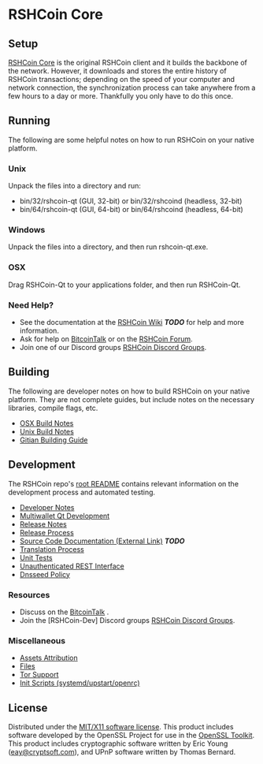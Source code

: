 RSHCoin Core
=====================

Setup
---------------------
[RSHCoin Core](http://RSHCoincoin.com) is the original RSHCoin client and it builds the backbone of the network. However, it downloads and stores the entire history of RSHCoin transactions; depending on the speed of your computer and network connection, the synchronization process can take anywhere from a few hours to a day or more. Thankfully you only have to do this once.

Running
---------------------
The following are some helpful notes on how to run RSHCoin on your native platform.

### Unix

Unpack the files into a directory and run:

- bin/32/rshcoin-qt (GUI, 32-bit) or bin/32/rshcoind (headless, 32-bit)
- bin/64/rshcoin-qt (GUI, 64-bit) or bin/64/rshcoind (headless, 64-bit)

### Windows

Unpack the files into a directory, and then run rshcoin-qt.exe.

### OSX

Drag RSHCoin-Qt to your applications folder, and then run RSHCoin-Qt.

### Need Help?

* See the documentation at the [RSHCoin Wiki](https://en.bitcoin.it/wiki/Main_Page) ***TODO***
for help and more information.
* Ask for help on [BitcoinTalk](https://bitcointalk.org/index.php) or on the [RSHCoin Forum](http://RSHCoincoin.com/).
* Join one of our Discord groups [RSHCoin Discord Groups](https://discord.gg/YcnvMqt).

Building
---------------------
The following are developer notes on how to build RSHCoin on your native platform. They are not complete guides, but include notes on the necessary libraries, compile flags, etc.

- [OSX Build Notes](build-osx.md)
- [Unix Build Notes](build-unix.md)
- [Gitian Building Guide](gitian-building.md)

Development
---------------------
The RSHCoin repo's [root README](https://github.com/eastcoastcrypto/RSHCoin/blob/master/README.md) contains relevant information on the development process and automated testing.

- [Developer Notes](developer-notes.md)
- [Multiwallet Qt Development](multiwallet-qt.md)
- [Release Notes](release-notes.md)
- [Release Process](release-process.md)
- [Source Code Documentation (External Link)](https://dev.visucore.com/bitcoin/doxygen/) ***TODO***
- [Translation Process](translation_process.md)
- [Unit Tests](unit-tests.md)
- [Unauthenticated REST Interface](REST-interface.md)
- [Dnsseed Policy](dnsseed-policy.md)

### Resources

* Discuss on the [BitcoinTalk](https://bitcointalk.org/index.php?topic=1262920.0) .
* Join the [RSHCoin-Dev] Discord groups [RSHCoin Discord Groups](https://discord.gg/YcnvMqt).

### Miscellaneous
- [Assets Attribution](assets-attribution.md)
- [Files](files.md)
- [Tor Support](tor.md)
- [Init Scripts (systemd/upstart/openrc)](init.md)

License
---------------------
Distributed under the [MIT/X11 software license](http://www.opensource.org/licenses/mit-license.php).
This product includes software developed by the OpenSSL Project for use in the [OpenSSL Toolkit](https://www.openssl.org/). This product includes
cryptographic software written by Eric Young ([eay@cryptsoft.com](mailto:eay@cryptsoft.com)), and UPnP software written by Thomas Bernard.
